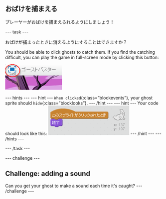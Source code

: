 ## おばけを捕まえる

プレーヤーがおばけを捕まえられるようにしましょう！

\--- task \---

おばけが捕まったときに消えるようにすることはできますか？

You should be able to click ghosts to catch them. If you find the catching difficult, you can play the game in full-screen mode by clicking this button:

![スクリーンショット](images/ghost-fullscreen.png)

\--- hints \--- \--- hint \--- `When clicked`{:class=”blockevents”}, your ghost sprite should `hide`{:class=”blocklooks”}. \--- /hint \--- \--- hint \--- Your code should look like this: ![screenshot](images/ghost-catch-code.png) \--- /hint \--- \--- /hints \---

\--- /task \---

\--- challenge \---

## Challenge: adding a sound

Can you get your ghost to make a sound each time it's caught? \--- /challenge \---